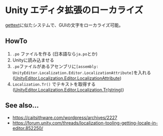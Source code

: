 # Unity エディタ拡張のローカライズ
[gettext](../../../../Localization/OSS/gettext/gettext.md)に似たシステムで、GUIの文字をローカライズ可能。

## HowTo

1. `.po` ファイルを作る (日本語なら`ja.po`とか)
2. Unityに読み込ませる
3. `.po`ファイルがあるアセンブリに`[assembly: UnityEditor.Localization.Editor.LocalizationAttribute]`を入れる ([UnityEditor.Localization.Editor.LocalizationAttribute])
4. `Localization.Tr()` でテキストを取得する ([UnityEditor.Localization.Editor.Localization.Tr(string)])


## See also...
- https://caitsithware.com/wordpress/archives/2227
- https://forum.unity.com/threads/localization-tooling-getting-locale-in-editor.852250/


[UnityEditor.Localization.Editor.LocalizationAttribute]: https://docs.unity3d.com/ja/2019.4/ScriptReference/Localization.Editor.LocalizationAttribute.html
[UnityEditor.Localization.Editor.Localization.Tr(string)]: https://docs.unity3d.com/ja/2019.4/ScriptReference/Localization.Editor.Localization.html
